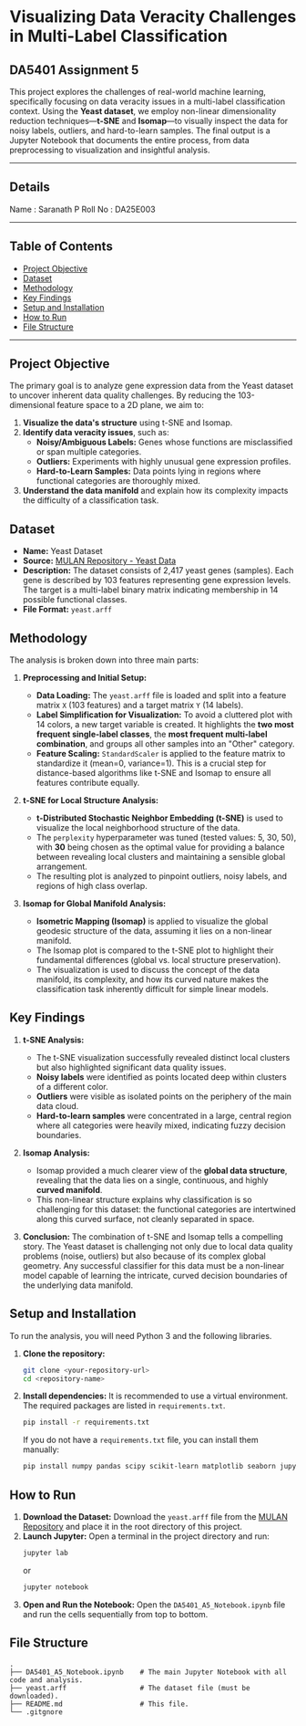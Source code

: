 # Visualizing Data Veracity Challenges in Multi-Label Classification

## DA5401 Assignment 5

This project explores the challenges of real-world machine learning, specifically focusing on data veracity issues in a multi-label classification context. Using the **Yeast dataset**, we employ non-linear dimensionality reduction techniques—**t-SNE** and **Isomap**—to visually inspect the data for noisy labels, outliers, and hard-to-learn samples. The final output is a Jupyter Notebook that documents the entire process, from data preprocessing to visualization and insightful analysis.

---

## Details

Name : Saranath P
Roll No : DA25E003

---

## Table of Contents
*   [Project Objective](#project-objective)
*   [Dataset](#dataset)
*   [Methodology](#methodology)
*   [Key Findings](#key-findings)
*   [Setup and Installation](#setup-and-installation)
*   [How to Run](#how-to-run)
*   [File Structure](#file-structure)

---

## Project Objective

The primary goal is to analyze gene expression data from the Yeast dataset to uncover inherent data quality challenges. By reducing the 103-dimensional feature space to a 2D plane, we aim to:
1.  **Visualize the data's structure** using t-SNE and Isomap.
2.  **Identify data veracity issues**, such as:
    *   **Noisy/Ambiguous Labels:** Genes whose functions are misclassified or span multiple categories.
    *   **Outliers:** Experiments with highly unusual gene expression profiles.
    *   **Hard-to-Learn Samples:** Data points lying in regions where functional categories are thoroughly mixed.
3.  **Understand the data manifold** and explain how its complexity impacts the difficulty of a classification task.

## Dataset

*   **Name:** Yeast Dataset
*   **Source:** [MULAN Repository - Yeast Data](http://mulan.sourceforge.net/datasets-mlc.html)
*   **Description:** The dataset consists of 2,417 yeast genes (samples). Each gene is described by 103 features representing gene expression levels. The target is a multi-label binary matrix indicating membership in 14 possible functional classes.
*   **File Format:** `yeast.arff`

## Methodology

The analysis is broken down into three main parts:

1.  **Preprocessing and Initial Setup:**
    *   **Data Loading:** The `yeast.arff` file is loaded and split into a feature matrix `X` (103 features) and a target matrix `Y` (14 labels).
    *   **Label Simplification for Visualization:** To avoid a cluttered plot with 14 colors, a new target variable is created. It highlights the **two most frequent single-label classes**, the **most frequent multi-label combination**, and groups all other samples into an "Other" category.
    *   **Feature Scaling:** `StandardScaler` is applied to the feature matrix to standardize it (mean=0, variance=1). This is a crucial step for distance-based algorithms like t-SNE and Isomap to ensure all features contribute equally.

2.  **t-SNE for Local Structure Analysis:**
    *   **t-Distributed Stochastic Neighbor Embedding (t-SNE)** is used to visualize the local neighborhood structure of the data.
    *   The `perplexity` hyperparameter was tuned (tested values: 5, 30, 50), with **30** being chosen as the optimal value for providing a balance between revealing local clusters and maintaining a sensible global arrangement.
    *   The resulting plot is analyzed to pinpoint outliers, noisy labels, and regions of high class overlap.

3.  **Isomap for Global Manifold Analysis:**
    *   **Isometric Mapping (Isomap)** is applied to visualize the global geodesic structure of the data, assuming it lies on a non-linear manifold.
    *   The Isomap plot is compared to the t-SNE plot to highlight their fundamental differences (global vs. local structure preservation).
    *   The visualization is used to discuss the concept of the data manifold, its complexity, and how its curved nature makes the classification task inherently difficult for simple linear models.

## Key Findings

1.  **t-SNE Analysis:**
    *   The t-SNE visualization successfully revealed distinct local clusters but also highlighted significant data quality issues.
    *   **Noisy labels** were identified as points located deep within clusters of a different color.
    *   **Outliers** were visible as isolated points on the periphery of the main data cloud.
    *   **Hard-to-learn samples** were concentrated in a large, central region where all categories were heavily mixed, indicating fuzzy decision boundaries.

2.  **Isomap Analysis:**
    *   Isomap provided a much clearer view of the **global data structure**, revealing that the data lies on a single, continuous, and highly **curved manifold**.
    *   This non-linear structure explains why classification is so challenging for this dataset: the functional categories are intertwined along this curved surface, not cleanly separated in space.

3.  **Conclusion:**
    The combination of t-SNE and Isomap tells a compelling story. The Yeast dataset is challenging not only due to local data quality problems (noise, outliers) but also because of its complex global geometry. Any successful classifier for this data must be a non-linear model capable of learning the intricate, curved decision boundaries of the underlying data manifold.

## Setup and Installation

To run the analysis, you will need Python 3 and the following libraries.

1.  **Clone the repository:**
    ```bash
    git clone <your-repository-url>
    cd <repository-name>
    ```

2.  **Install dependencies:**
    It is recommended to use a virtual environment. The required packages are listed in `requirements.txt`.
    ```bash
    pip install -r requirements.txt
    ```
    If you do not have a `requirements.txt` file, you can install them manually:
    ```bash
    pip install numpy pandas scipy scikit-learn matplotlib seaborn jupyterlab
    ```

## How to Run

1.  **Download the Dataset:** Download the `yeast.arff` file from the [MULAN Repository](http://mulan.sourceforge.net/datasets-mlc.html) and place it in the root directory of this project.
2.  **Launch Jupyter:** Open a terminal in the project directory and run:
    ```bash
    jupyter lab
    ```
    or
    ```bash
    jupyter notebook
    ```
3.  **Open and Run the Notebook:** Open the `DA5401_A5_Notebook.ipynb` file and run the cells sequentially from top to bottom.

## File Structure

```
.
├── DA5401_A5_Notebook.ipynb    # The main Jupyter Notebook with all code and analysis.
├── yeast.arff                  # The dataset file (must be downloaded).
├── README.md                   # This file.
└── .gitgnore         
```